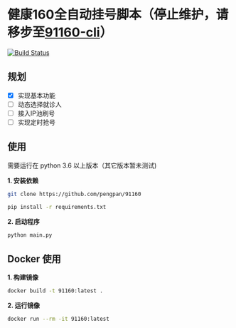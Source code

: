 # 健康160全自动挂号脚本（停止维护，请移步至[91160-cli](https://github.com/pengpan/91160-cli)）

[![Build Status](https://img.shields.io/endpoint.svg?url=https%3A%2F%2Factions-badge.atrox.dev%2Fpengpan%2F91160%2Fbadge&style=flat)](https://actions-badge.atrox.dev/pengpan/91160/goto)

## 规划
- [x] 实现基本功能
- [ ] 动态选择就诊人
- [ ] 接入IP池刷号
- [ ] 实现定时抢号

## 使用

需要运行在 python 3.6 以上版本（其它版本暂未测试)

**1. 安装依赖**
```bash
git clone https://github.com/pengpan/91160

pip install -r requirements.txt
```

**2. 启动程序**
```bash
python main.py
```

## Docker 使用

**1. 构建镜像**
```bash
docker build -t 91160:latest .
```

**2. 运行镜像**
```bash
docker run --rm -it 91160:latest
```

